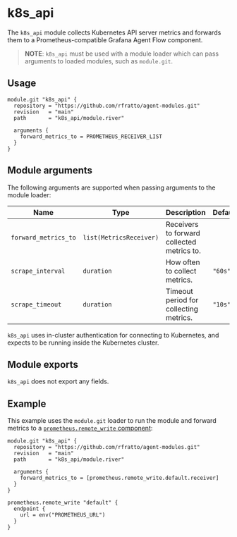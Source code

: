 # k8s_api

The `k8s_api` module collects Kubernetes API server metrics and forwards them
to a Prometheus-compatible Grafana Agent Flow component.

> **NOTE**: `k8s_api` must be used with a module loader which can pass arguments
> to loaded modules, such as `module.git`.

## Usage

```river
module.git "k8s_api" {
  repository = "https://github.com/rfratto/agent-modules.git"
  revision   = "main"
  path       = "k8s_api/module.river"

  arguments {
    forward_metrics_to = PROMETHEUS_RECEIVER_LIST
  }
}
```

## Module arguments

The following arguments are supported when passing arguments to the module
loader:

| Name | Type | Description | Default | Required
| ---- | ---- | ----------- | ------- | --------
| `forward_metrics_to` | `list(MetricsReceiver)` | Receivers to forward collected metrics to. | | yes
| `scrape_interval` | `duration` | How often to collect metrics. | `"60s"` | no
| `scrape_timeout` | `duration` | Timeout period for collecting metrics. | `"10s"` | no

`k8s_api` uses in-cluster authentication for connecting to Kubernetes, and
expects to be running inside the Kubernetes cluster.

## Module exports

`k8s_api` does not export any fields.

## Example

This example uses the `module.git` loader to run the module and forward metrics
to a [`prometheus.remote_write` component][prometheus.remote_write]:

```river
module.git "k8s_api" {
  repository = "https://github.com/rfratto/agent-modules.git"
  revision   = "main"
  path       = "k8s_api/module.river"

  arguments {
    forward_metrics_to = [prometheus.remote_write.default.receiver]
  }
}

prometheus.remote_write "default" {
  endpoint {
    url = env("PROMETHEUS_URL")
  }
}
```

[prometheus.remote_write]: https://grafana.com/docs/agent/latest/flow/reference/components/prometheus.remote_write
